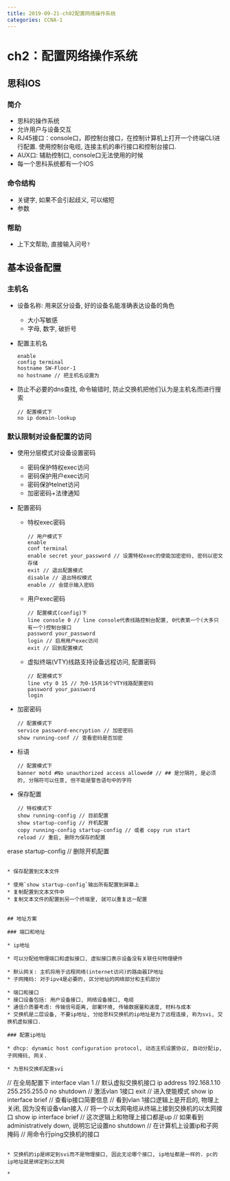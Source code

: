 ```yaml
---
title: 2019-09-21-ch02配置网络操作系统
categories: CCNA-1
---
```

# ch2：配置网络操作系统

## 思科IOS

### 简介

* 思科的操作系统
* 允许用户与设备交互
* RJ45接口：console口，即控制台接口，在控制计算机上打开一个终端CLI进行配置. 使用控制台电缆, 连接主机的串行接口和控制台接口. 
* AUX口: 辅助控制口, console口无法使用的时候
* 每一个思科系统都有一个IOS

### 命令结构

* 关键字, 如果不会引起歧义, 可以缩短
* 参数

### 帮助

* 上下文帮助, 直接输入问号`?`

## 基本设备配置

### 主机名

* 设备名称: 用来区分设备, 好的设备名能准确表达设备的角色
  * 大小写敏感
  * 字母, 数字, 破折号

* 配置主机名

  ```
  enable
  config terminal
  hostname SW-Floor-1
  no hostname // 把主机名设置为
  ```

* 防止不必要的dns查找, 命令输错时, 防止交换机把他们认为是主机名而进行搜索

  ```
  // 配置模式下
  no ip domain-lookup
  ```

### 默认限制对设备配置的访问

* 使用分层模式对设备设置密码

  * 密码保护特权exec访问
  * 密码保护用户exec访问
  * 密码保护telnet访问
  * 加密密码+法律通知

* 配置密码

  * 特权exec密码

    ```shell
    // 用户模式下
    enable
    conf terminal
    enable secret your_password // 设置特权exec的使能加密密码, 密码以密文存储
    exit // 退出配置模式
    disable // 退出特权模式
    enable // 会提示输入密码
    ```

  * 用户exec密码

    ```
    // 配置模式(config)下
    line console 0 // line console代表线路控制台配置, 0代表第一个(大多只有一个)控制台接口
    password your_password
    login // 启用用户exec访问
    exit // 回到配置模式
    ```

  * 虚拟终端(VTY)线路支持设备远程访问, 配置密码

    ```
    // 配置模式下
    line vty 0 15 // 为0-15共16个VTY线路配置密码
    password your_password 
    login
    ```

* 加密密码

  ```
  // 配置模式下
  service password-encryption // 加密密码
  show running-conf // 查看密码是否加密
  ```

* 标语

  ```
  // 配置模式下
  banner motd #No unauthorized access allowed# // ## 是分隔符, 是必须的, 分隔符可以任意, 但不能是警告语句中的字符
  ```

* 保存配置

  ```
  // 特权模式下
  show running-config // 目前配置
  show startup-config // 开机配置
  copy running-config startup-config // 或者 copy run start
  reload // 重启, 删除为保存的配置
erase startup-config // 删除开机配置
  ```

* 保存配置到文本文件

  * 使用`show startup-config`输出所有配置到屏幕上
  * 复制配置到文本文件中
  * 复制文本文件的配置到另一个终端里, 就可以重复这一配置


## 地址方案

### 端口和地址

* ip地址

  * 可以分配给物理端口和虚拟接口, 虚拟接口表示设备没有关联任何物理硬件

  * 默认网关: 主机将用于远程网络(internet访问)的路由器IP地址
  * 子网掩码: 对于ipv4是必要的, 区分地址的网络部分和主机部分

* 端口和接口
  * 接口设备包括: 用户设备接口, 网络设备接口, 电缆
  * 通信介质要考虑: 传输信号距离, 部署环境, 传输数据量和速度, 材料与成本
  * 交换机是二层设备, 不要ip地址, 分给思科交换机的ip地址是为了远程连接, 称为svi, 交换机虚拟接口. 

### 配置ip地址

* dhcp: dynamic host configuration protocol, 动态主机设置协议, 自动分配ip, 子网掩码, 网关.

* 为思科交换机配置svi

  ```
  // 在全局配置下
  interface vlan 1 // 默认虚拟交换机接口
  ip address 192.168.1.10 255.255.255.0
  no shutdown // 激活vlan 1接口
  exit // 进入使能模式
  show ip interface brief // 查看ip接口简要信息
  // 看到vlan 1接口逻辑上是开启的, 物理上关闭, 因为没有设备vlan接入
  // 将一个以太网电缆从终端上接到交换机的以太网接口
  show ip interface brief // 这次逻辑上和物理上接口都是up
  // 如果看到administratively down, 说明忘记设置no shutdown
  // 在计算机上设置ip和子网掩码
  // 用命令行ping交换机的接口
  ```

* 交换机的ip是绑定到svi而不是物理接口, 因此无论哪个接口, ip地址都是一样的. pc的ip地址就是绑定到以太网

* 